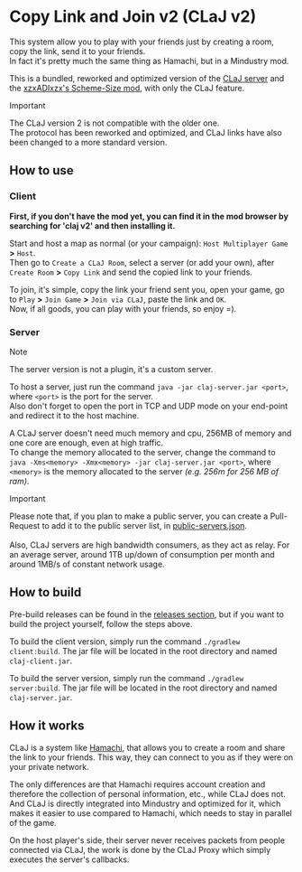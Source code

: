 # Copy Link and Join v2 (CLaJ v2)
This system allow you to play with your friends just by creating a room, copy the link, send it to your friends. <br>
In fact it's pretty much the same thing as Hamachi, but in a Mindustry mod.

This is a bundled, reworked and optimized version of the [CLaJ server](https://github.com/xzxADIxzx/Copy-Link-and-Join) and the [xzxADIxzx's Scheme-Size mod](https://github.com/xzxADIxzx/Scheme-Size), with only the CLaJ feature.

> [!IMPORTANT]
> The CLaJ version 2 is not compatible with the older one. <br>
> The protocol has been reworked and optimized, and CLaJ links have also been changed to a more standard version.

## How to use
### Client
**First, if you don't have the mod yet, you can find it in the mod browser by searching for 'claj v2' and then installing it.**

Start and host a map as normal (or your campaign): ``Host Multiplayer Game`` **>** ``Host``. <br>
Then go to ``Create a CLaJ Room``, select a server (or add your own), after ``Create Room`` **>** ``Copy Link`` and send the copied link to your friends.

To join, it's simple, copy the link your friend sent you, open your game, go to ``Play`` **>** ``Join Game`` **>** ``Join via CLaJ``, paste the link and ``OK``. <br>
Now, if all goods, you can play with your friends, so enjoy =).


### Server
> [!NOTE]
> The server version is not a plugin, it's a custom server.

To host a server, just run the command ``java -jar claj-server.jar <port>``, where ``<port>`` is the port for the server. <br>
Also don't forget to open the port in TCP and UDP mode on your end-point and redirect it to the host machine.

A CLaJ server doesn't need much memory and cpu, 256MB of memory and one core are enough, even at high traffic.<br>
To change the memory allocated to the server, change the command to ``java -Xms<memory> -Xmx<memory> -jar claj-server.jar <port>``, where ``<memory>`` is the memory allocated to the server *(e.g. 256m for 256 MB of ram)*.

> [!IMPORTANT]
> Please note that, if you plan to make a public server, you can create a Pull-Request to add it to the public server list, in [public-servers.json](https://github.com/xpdustry/claj-v2/blob/main/public-servers.json). <br><br>
> Also, CLaJ servers are high bandwidth consumers, as they act as relay. For an average server, around 1TB up/down of consumption per month and around 1MB/s of constant network usage.


## How to build
Pre-build releases can be found in the [releases section](https://github.com/Xpdustry/claj-v2/releases), but if you want to build the project yourself, follow the steps above.

To build the client version, simply run the command ``./gradlew client:build``. The jar file will be located in the root directory and named ``claj-client.jar``.

To build the server version, simply run the command ``./gradlew server:build``. The jar file will be located in the root directory and named ``claj-server.jar``.


## How it works
CLaJ is a system like [Hamachi](https://vpn.net/), that allows you to create a room and share the link to your friends. This way, they can connect to you as if they were on your private network.

The only differences are that Hamachi requires account creation and therefore the collection of personal information, etc., while CLaJ does not. And CLaJ is directly integrated into Mindustry and optimized for it, which makes it easier to use compared to Hamachi, which needs to stay in parallel of the game.

On the host player's side, their server never receives packets from people connected via CLaJ, the work is done by the CLaJ Proxy which simply executes the server's callbacks.
